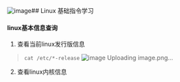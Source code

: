 ![image](https://github.com/user-attachments/assets/389f163b-6df7-4344-a5cb-a5d5d77949cf)## Linux 基础指令学习
#### linux基本信息查询 
1. 查看当前linux发行版信息
> ` cat /etc/*-release `
> ![![image](https://github.com/user-attachments/assets/4e1cd3e2-72c5-44d7-a49f-9b3e01a780a7)
Uploading image.png…]()


2. 查看linux内核信息
